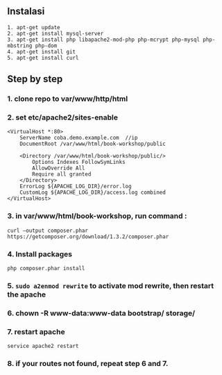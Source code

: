 ## Instalasi
    1. apt-get update
    2. apt-get install mysql-server
    3. apt-get install php libapache2-mod-php php-mcrypt php-mysql php-mbstring php-dom
    4. apt-get install git
    5. apt-get install curl
    

## Step by step
### 1. clone repo to var/www/http/html
### 2. set etc/apache2/sites-enable
```
<VirtualHost *:80>
    ServerName coba.demo.example.com  //ip
    DocumentRoot /var/www/html/book-workshop/public
    
    <Directory /var/www/html/book-workshop/public/>
        Options Indexes FollowSymLinks
        AllowOverride All
        Require all granted
    </Directory>
    ErrorLog ${APACHE_LOG_DIR}/error.log
    CustomLog ${APACHE_LOG_DIR}/access.log combined
</VirtualHost>
  ```
  
### 3. in var/www/html/book-workshop, run command : 
    curl —output composer.phar https://getcomposer.org/download/1.3.2/composer.phar
    
### 4. Install packages
    php composer.phar install

### 5. `sudo a2enmod rewrite` to activate mod rewrite, then restart the apache

### 6. chown -R www-data:www-data bootstrap/ storage/

### 7. restart apache
    service apache2 restart
    
### 8. if your routes not found, repeat step 6 and 7.
